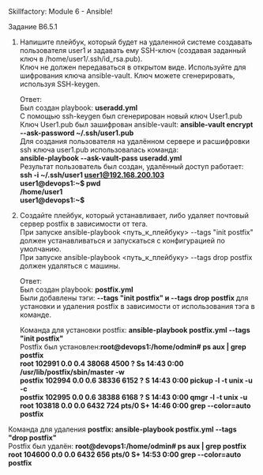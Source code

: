 Skillfactory: Module 6 - Ansible!</br>

Задание B6.5.1</br>

1. Напишите плейбук, который будет на удаленной системе создавать пользователя user1 и задавать ему SSH-ключ (создавая заданный ключ в /home/user1/.ssh/id_rsa.pub). </br>
   Ключ не должен передаваться в открытом виде. Используйте для шифрования ключа ansible-vault. Ключ можете сгенерировать, используя SSH-keygen.</br>
   
   Ответ:</br>
   Был создан playbook: <b>useradd.yml </b></br>
   С помощью ssh-keygen был сгенерирован новый ключ User1.pub</br>
   Ключ User1.pub был зашифрован ansible-vault: <b>ansible-vault encrypt --ask-password ~/.ssh/user1.pub </b></br>
   Для создания пользователя на удалённом сервере и расшифровки ssh ключа user1.pub использовалась команда: 
   </br> <b>ansible-playbook --ask-vault-pass useradd.yml</b></br>
   Результат пользователь был создан, удалённый доступ работает: <b> ssh -i ~/.ssh/user1 user1@192.168.200.103 </br>
   user1@devops1:~$ pwd </br>
   /home/user1 </br>
   user1@devops1:~$ </b> </br>

2. Создайте плейбук, который устанавливает, либо удаляет почтовый сервер postfix в зависимости от тега.</br>
   При запуске ansible-playbook <путь_к_плейбуку> --tags "init postfix" должен устанавливаться и запускаться с конфигурацией по умолчанию. </br>
   При запуске ansible-playbook <путь_к_плейбуку> --tags drop postfix должен удаляться с машины.</br>
   
   Ответ:</br>
   Был создан playbook: <b>postfix.yml</b></br>
   Были добавлены тэги: <b>--tags "init postfix" и --tags drop postfix </b>для установки и удаления postfix в зависимости от использования тэга в команде.</br>

   Команда для установки postfix: <b>ansible-playbook postfix.yml --tags "init postfix" </b></br>
   Postfix был установлен:<b>root@devops1:/home/odmin#  ps aux | grep postfix</br>
                           root      102991  0.0  0.4  38068  4500 ?        Ss   14:43   0:00 /usr/lib/postfix/sbin/master -w </br>
                           postfix   102994  0.0  0.6  38336  6152 ?        S    14:43   0:00 pickup -l -t unix -u -c </br>
                           postfix   102995  0.0  0.6  38388  6168 ?        S    14:43   0:00 qmgr -l -t unix -u </br>
                           root      103818  0.0  0.0   6432   724 pts/0    S+   14:46   0:00 grep --color=auto postfix </br>
</b>
   Команда для удаления <b>postfix: ansible-playbook postfix.yml --tags "drop postfix"</b></br>
   Postfix был удалён:  <b>   root@devops1:/home/odmin# ps aux | grep postfix </br>
                           root      104600  0.0  0.0   6432   656 pts/0    S+   14:53   0:00 grep --color=auto postfix</br></b>
                                      
